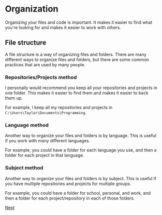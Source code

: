 # Organization
Organizing your files and code is important. It makes it easier to find what you're looking for and makes it easier to work with others.

## File structure
A file structure is a way of organizing files and folders. There are many different ways to organize files and folders, but there are some common practices that are used by many people.

### Repositories/Projects method
I personally would recommend you keep all your repositories and projects in one folder. This makes it easier to find them and makes it easier to back them up.

For example, I keep all my repositories and projects in `C:\Users\Taylor\Documents\Programming`.

### Language method
Another way to organize your files and folders is by language. This is useful if you work with many different languages.

For example, you could have a folder for each language you use, and then a folder for each project in that language.

### Subject method
Another way to organize your files and folders is by subject. This is useful if you have multiple repositories and projects for multiple groups.

For example, you could have a folder for school, personal, and work, and then a folder for each project/repository in each of those folders.


[Next](../3.1%20-%20VSC/extensions.md)
